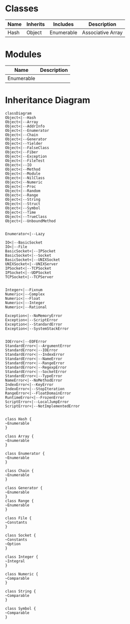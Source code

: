   <script type="module">
    import mermaid from "https://cdn.jsdelivr.net/npm/mermaid@10/dist/mermaid.esm.min.mjs";
    mermaid.initialize({ startOnLoad: true });
    window.mermaid = mermaid;
  </script>
  <script src="//unpkg.com/docsify-mermaid@2.0.0/dist/docsify-mermaid.js"></script>

# Classes
| Name | Inherits | Includes | Description |
|---|---|---|---|
| Hash | Object | Enumerable | Associative Array |

# Modules
| Name | Description |
|---|---|
| Enumerable | |

# Inheritance Diagram
```mermaid
classDiagram
Object<|--Hash
Object<|--Array
Object<|--AddrInfo
Object<|--Enumerator
Object<|--Chain
Object<|--Generator
Object<|--Yielder
Object<|--FalseClass
Object<|--Fiber
Object<|--Exception
Object<|--FileTest
Object<|--IO
Object<|--Method
Object<|--Module
Object<|--NilClass
Object<|--Numeric
Object<|--Proc
Object<|--Random
Object<|--Range
Object<|--String
Object<|--Struct
Object<|--Symbol
Object<|--Time
Object<|--TrueClass
Object<|--UnboundMethod


Enumerator<|--Lazy

IO<|--BasicSocket
IO<|--File
BasicSocket<|--IPSocket
BasicSocket<|--Socket
BasicSocket<|--UNIXSocket
UNIXSocket<|--UNIXServer
IPSocket<|--TCPSocket
IPSocket<|--UDPSocket
TCPSocket<|--TCPServer


Integer<|--Fixnum
Numeric<|--Complex
Numeric<|--Float
Numeric<|--Integer
Numeric<|--Rational

Exception<|--NoMemoryError
Exception<|--ScriptError
Exception<|--StandardError
Exception<|--SystemStackError


IOError<|--EOFError
StandardError<|--ArgumentError
StandardError<|--IOError
StandardError<|--IndexError
StandardError<|--NameError
StandardError<|--RangeError
StandardError<|--RegexpError
StandardError<|--SocketError
StandardError<|--TypeError
NameError<|--NoMethodError
IndexError<|--KeyError
IndexError<|--StopIteration
RangeError<|--FloatDomainError
RuntimeError<|--FrozenError
ScriptError<|--LocalJumpError
ScriptError<|--NotImplementedError


class Hash {
~Enumerable
}

class Array {
~Enumerable
}

class Enumerator {
~Enumerable
}

class Chain {
~Enumerable
}

class Generator {
~Enumerable
}
class Range {
~Enumerable
}

class File {
~Constants
}

class Socket {
~Constants
~Option
}

class Integer {
~Integral
}

class Numeric {
~Comparable
}

class String {
~Comparable
}

class Symbol {
~Comparable
}
```
